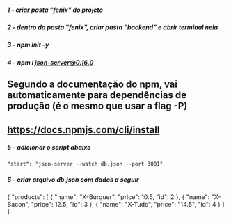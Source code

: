 ##### 1 - criar pasta "fenix" do projeto

##### 2 - dentro da pasta "fenix", criar pasta "backend" e abrir terminal nela

##### 3 - npm init -y

##### 4 - npm i json-server@0.16.0
## Segundo a documentação do npm, vai automaticamente para dependências de produção (é o mesmo que usar a flag -P)
## https://docs.npmjs.com/cli/install

##### 5 - adicionar o script abaixo
    "start": "json-server --watch db.json --port 3001"

##### 6 - criar arquivo db.json com dados a seguir
{
"products": [
    {
      "name": "X-Búrguer",
      "price": 10.5,
      "id": 2
    },
    {
      "name": "X-Bacon",
      "price": 12.5,
      "id": 3
    },
    {
      "name": "X-Tudo",
      "price": "14.5",
      "id": 4
    }
  ]
}